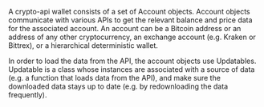 A crypto-api wallet consists of a set of Account objects. Account objects communicate with various APIs to get the relevant balance and price data for the associated account. An account can be a Bitcoin address or an address of any other cryptocurrency, an exchange account (e.g. Kraken or Bittrex), or a hierarchical deterministic wallet.

In order to load the data from the API, the account objects use Updatables. Updatable is a class whose instances are associated with a source of data (e.g. a function that loads data from the API), and make sure the downloaded data stays up to date (e.g. by redownloading the data frequently).
